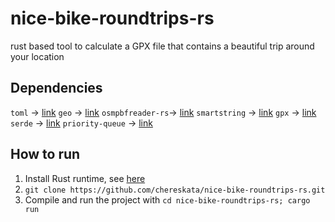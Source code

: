 # nice-bike-roundtrips-rs
rust based tool to calculate a GPX file that contains a beautiful trip around your location

## Dependencies
`toml` -> [link](https://crates.io/crates/toml)
`geo` -> [link](https://crates.io/crates/geo)
`osmpbfreader-rs`-> [link](https://crates.io/crates/osmpbfreader)
`smartstring` -> [link](https://crates.io/crates/smartstring)
`gpx` -> [link](https://crates.io/crates/gpx)
`serde` -> [link](https://crates.io/crates/serde)
`priority-queue` -> [link](https://crates.io/crates/priority-queue)

## How to run
1. Install Rust runtime, see [here](https://doc.rust-lang.org/book/ch01-01-installation.html)
2. `git clone https://github.com/chereskata/nice-bike-roundtrips-rs.git`
3. Compile and run the project with `cd nice-bike-roundtrips-rs; cargo run`
